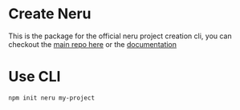 # Create Neru

This is the package for the official neru project creation cli, you can checkout the [main repo here](https://github.com/ghostdevv/neru) or the [documentation](https://neru.dev/)

# Use CLI

```bash
npm init neru my-project
```